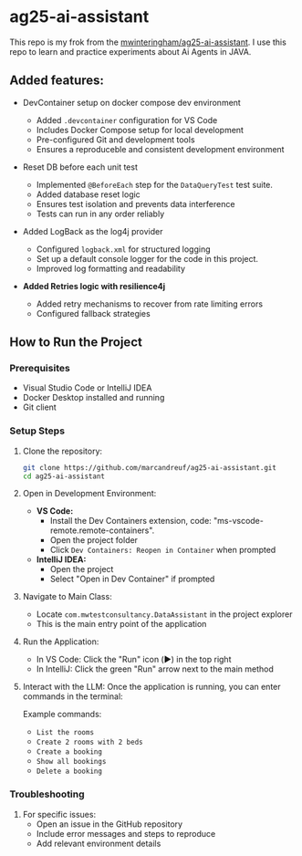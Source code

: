 # ag25-ai-assistant

This repo is my frok from the [mwinteringham/ag25-ai-assistant](https://github.com/mwinteringham/ag25-ai-assistant). I use this repo to learn and practice experiments about Ai Agents in JAVA. 


## Added features:

* DevContainer setup on docker compose dev environment
    * Added `.devcontainer` configuration for VS Code
    * Includes Docker Compose setup for local development
    * Pre-configured Git and development tools
    * Ensures a reproduceble and consistent development environment

* Reset DB before each unit test
    * Implemented `@BeforeEach` step for the `DataQueryTest` test suite.
    * Added database reset logic
    * Ensures test isolation and prevents data interference
    * Tests can run in any order reliably

* Added LogBack as the log4j provider
    * Configured `logback.xml` for structured logging
    * Set up a default console logger for the code in this project.
    * Improved log formatting and readability
    
* **Added Retries logic with resilience4j**
    * Added retry mechanisms to recover from rate limiting errors
    * Configured fallback strategies


## How to Run the Project

### Prerequisites
- Visual Studio Code or IntelliJ IDEA
- Docker Desktop installed and running
- Git client

### Setup Steps

1. Clone the repository:
    ```bash
    git clone https://github.com/marcandreuf/ag25-ai-assistant.git
    cd ag25-ai-assistant
    ```

2. Open in Development Environment:
    - **VS Code:**
      - Install the Dev Containers extension, code: "ms-vscode-remote.remote-containers".
      - Open the project folder
      - Click `Dev Containers: Reopen in Container` when prompted
    - **IntelliJ IDEA:**
      - Open the project
      - Select "Open in Dev Container" if prompted

3. Navigate to Main Class:
    - Locate `com.mwtestconsultancy.DataAssistant` in the project explorer
    - This is the main entry point of the application

4. Run the Application:
    - In VS Code: Click the "Run" icon (▶️) in the top right
    - In IntelliJ: Click the green "Run" arrow next to the main method

5. Interact with the LLM:
    Once the application is running, you can enter commands in the terminal:

    Example commands:
    - `List the rooms`
    - `Create 2 rooms with 2 beds`
    - `Create a booking`
    - `Show all bookings`
    - `Delete a booking`


### Troubleshooting

1. For specific issues:
    - Open an issue in the GitHub repository
    - Include error messages and steps to reproduce
    - Add relevant environment details




    




    




